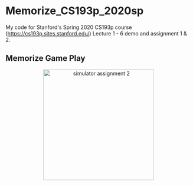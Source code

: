 # Memorize_CS193p_2020sp

My code for Stanford's Spring 2020 CS193p course (https://cs193p.sites.stanford.edu/) Lecture 1 - 6 demo and assignment 1 & 2.

## Memorize Game Play

<p align="middle">
<img src="Memorize/resources/Simulator_A2.gif" alt="simulator assignment 2" width="300"/>
</p>
